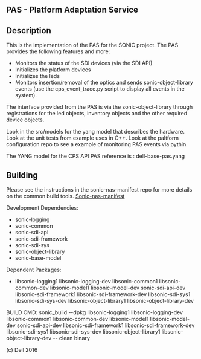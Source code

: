 PAS - Platform Adaptation Service
--------------------------------

Description
-----------
This is the implementation of the PAS for the SONiC project.
The PAS provides the following features and more:
* Monitors the status of the SDI devices  (via the SDI API)
* Initializes the platform devices
* Initializes the leds 
* Monitors insertion/removal of the optics and sends sonic-object-library events (use the cps_event_trace.py script to display all events in the system).

The interface provided from the PAS is via the sonic-object-library through registrations for the led objects, inventory objects and the other required device objects. 

Look in the src/models for the yang model that describes the hardware.
Look at the unit tests from example uses in C++.
Look at the paltform configuration repo to see a example of monitoring PAS events via pythin.

The YANG model for the CPS API PAS reference is : dell-base-pas.yang

Building
--------
Please see the instructions in the sonic-nas-manifest repo for more details on the common build tools.  [Sonic-nas-manifest](https://stash.force10networks.com/projects/SONIC/repos/sonic-nas-manifest/browse)

Development Dependencies:
 - sonic-logging
 - sonic-common
 - sonic-sdi-api
 - sonic-sdi-framework
 - sonic-sdi-sys
 - sonic-object-library
 - sonic-base-model

Dependent Packages:

 - libsonic-logging1 libsonic-logging-dev libsonic-common1 libsonic-common-dev  libsonic-model1 libsonic-model-dev sonic-sdi-api-dev libsonic-sdi-framework1  libsonic-sdi-framework-dev libsonic-sdi-sys1 libsonic-sdi-sys-dev libsonic-object-library1 libsonic-object-library-dev


BUILD CMD: sonic_build --dpkg libsonic-logging1 libsonic-logging-dev libsonic-common1 libsonic-common-dev  libsonic-model1 libsonic-model-dev sonic-sdi-api-dev libsonic-sdi-framework1  libsonic-sdi-framework-dev libsonic-sdi-sys1 libsonic-sdi-sys-dev libsonic-object-library1 libsonic-object-library-dev -- clean binary 


(c) Dell 2016

